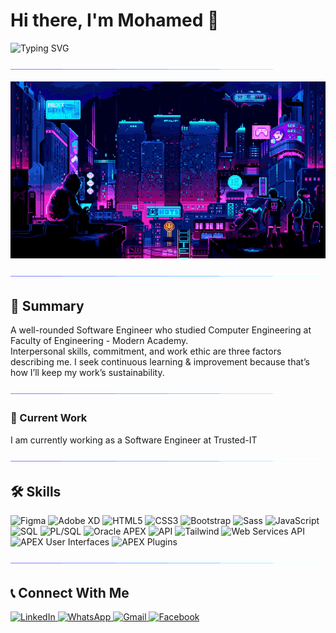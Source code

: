 # Hi there, I'm Mohamed 👋

![Typing SVG](https://readme-typing-svg.herokuapp.com?color=%23007BFF&size=24&lines=Software+Engineer)

![Border Separator](./assests/borderseperator.gif)

![Featured Image](./assests/loficity.gif)

![Border Separator](./assests/borderseperator.gif)

## 📝 Summary

A well-rounded Software Engineer who studied Computer Engineering at Faculty of Engineering - Modern Academy.  
Interpersonal skills, commitment, and work ethic are three factors describing me. I seek continuous learning & improvement because that’s how I’ll keep my work’s sustainability.



![Border Separator](./assests/borderseperator.gif)

### 💼 Current Work
I am currently working as a Software Engineer at Trusted-IT

![Border Separator](./assests/borderseperator.gif)



## 🛠 Skills

<div>
  <img src="https://img.shields.io/badge/Figma-F24E1E?style=for-the-badge&logo=figma&logoColor=white" alt="Figma" />
  <img src="https://img.shields.io/badge/Adobe%20XD-FF61F6?style=for-the-badge&logo=adobe%20xd&logoColor=white" alt="Adobe XD" />
  <img src="https://img.shields.io/badge/HTML5-E34F26?style=for-the-badge&logo=html5&logoColor=white" alt="HTML5" />
  <img src="https://img.shields.io/badge/CSS3-1572B6?style=for-the-badge&logo=css3&logoColor=white" alt="CSS3" />
  <img src="https://img.shields.io/badge/Bootstrap-563D7C?style=for-the-badge&logo=bootstrap&logoColor=white" alt="Bootstrap" />
  <img src="https://img.shields.io/badge/Sass-CC6699?style=for-the-badge&logo=sass&logoColor=white" alt="Sass" />
  <img src="https://img.shields.io/badge/JavaScript-F7DF1E?style=for-the-badge&logo=javascript&logoColor=black" alt="JavaScript" />
  <img src="https://img.shields.io/badge/SQL-4479A1?style=for-the-badge&logo=postgresql&logoColor=white" alt="SQL" />
  <img src="https://img.shields.io/badge/PL/SQL-F80000?style=for-the-badge&logo=oracle&logoColor=white" alt="PL/SQL" />
  <img src="https://img.shields.io/badge/Oracle%20APEX-FF0000?style=for-the-badge&logo=oracle&logoColor=white" alt="Oracle APEX" />
  <img src="https://img.shields.io/badge/API-005571?style=for-the-badge&logo=fastapi&logoColor=white" alt="API" />
  <img src="https://img.shields.io/badge/Tailwind-38B2AC?style=for-the-badge&logo=tailwind-css&logoColor=white" alt="Tailwind" />
  <img src="https://img.shields.io/badge/Web%20Services%20API-007ACC?style=for-the-badge&logo=api&logoColor=white" alt="Web Services API" />
  <img src="https://img.shields.io/badge/APEX%20User%20Interfaces-FF6F61?style=for-the-badge&logo=oracle&logoColor=white" alt="APEX User Interfaces" />
  <img src="https://img.shields.io/badge/APEX%20Plugins-6DB33F?style=for-the-badge&logo=oracle&logoColor=white" alt="APEX Plugins" />
</div>

![Border Separator](./assests/borderseperator.gif)



## 📞 Connect With Me

<div>
  <a href="https://www.linkedin.com/in/mohamed-refaat-41bb191aa/" target="_blank">
    <img src="https://img.shields.io/badge/LinkedIn-0077B5?style=for-the-badge&logo=linkedin&logoColor=white" alt="LinkedIn" />
  </a>
  <a href="https://wa.link/2ibt08" target="_blank">
    <img src="https://img.shields.io/badge/WhatsApp-25D366?style=for-the-badge&logo=whatsapp&logoColor=white" alt="WhatsApp" />
  </a>
  <a href="mailto:mohamedrefaaat21@gmail.com" target="_blank">
    <img src="https://img.shields.io/badge/Gmail-D14836?style=for-the-badge&logo=gmail&logoColor=white" alt="Gmail" />
  </a>
  <a href="https://m.me/mohamed.refaat20" target="_blank">
    <img src="https://img.shields.io/badge/Facebook-1877F2?style=for-the-badge&logo=facebook&logoColor=white" alt="Facebook" />
  </a>
</div>
